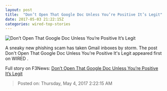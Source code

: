 ```yaml
---
layout: post
title:  "Don’t Open That Google Doc Unless You’re Positive It’s Legit"
date: 2017-05-03 21:22:15Z
categories: wired-top-stories
---
```


![Don’t Open That Google Doc Unless You’re Positive It’s Legit](https://www.wired.com/wp-content/uploads/2017/05/Google-Phish-HP-1200x630-e1493846314830.jpg)

A sneaky new phishing scam has taken Gmail inboxes by storm. The post Don't Open That Google Doc Unless You're Positive It's Legit appeared first on WIRED .


Full story on F3News: [Don’t Open That Google Doc Unless You’re Positive It’s Legit](http://www.f3nws.com/n/2krXpF)

> Posted on: Thursday, May 4, 2017 2:22:15 AM
